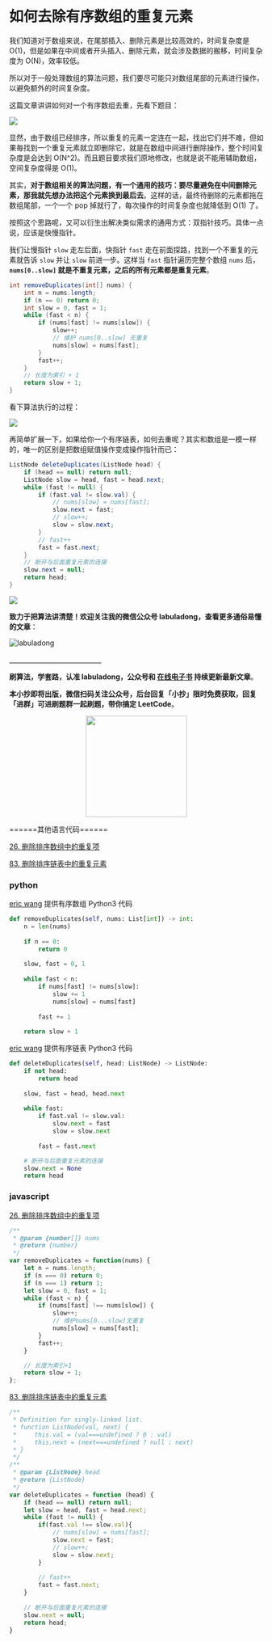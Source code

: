 # 如何去除有序数组的重复元素

我们知道对于数组来说，在尾部插入、删除元素是比较高效的，时间复杂度是 O(1)，但是如果在中间或者开头插入、删除元素，就会涉及数据的搬移，时间复杂度为 O(N)，效率较低。

所以对于一般处理数组的算法问题，我们要尽可能只对数组尾部的元素进行操作，以避免额外的时间复杂度。

这篇文章讲讲如何对一个有序数组去重，先看下题目：

![](../pictures/%E6%9C%89%E5%BA%8F%E6%95%B0%E7%BB%84%E5%8E%BB%E9%87%8D/title.png)

显然，由于数组已经排序，所以重复的元素一定连在一起，找出它们并不难，但如果毎找到一个重复元素就立即删除它，就是在数组中间进行删除操作，整个时间复杂度是会达到 O(N^2)。而且题目要求我们原地修改，也就是说不能用辅助数组，空间复杂度得是 O(1)。

其实，**对于数组相关的算法问题，有一个通用的技巧：要尽量避免在中间删除元素，那我就先想办法把这个元素换到最后去**。这样的话，最终待删除的元素都拖在数组尾部，一个一个 pop 掉就行了，每次操作的时间复杂度也就降低到 O(1) 了。

按照这个思路呢，又可以衍生出解决类似需求的通用方式：双指针技巧。具体一点说，应该是快慢指针。

我们让慢指针 `slow` 走左后面，快指针 `fast` 走在前面探路，找到一个不重复的元素就告诉 `slow` 并让 `slow` 前进一步。这样当 `fast` 指针遍历完整个数组 `nums` 后，**`nums[0..slow]` 就是不重复元素，之后的所有元素都是重复元素**。

```java
int removeDuplicates(int[] nums) {
    int n = nums.length;
    if (n == 0) return 0;
    int slow = 0, fast = 1;
    while (fast < n) {
        if (nums[fast] != nums[slow]) {
            slow++;
            // 维护 nums[0..slow] 无重复
            nums[slow] = nums[fast];
        }
        fast++;
    }
    // 长度为索引 + 1
    return slow + 1;
}
```

看下算法执行的过程：

![](../pictures/%E6%9C%89%E5%BA%8F%E6%95%B0%E7%BB%84%E5%8E%BB%E9%87%8D/1.gif)

再简单扩展一下，如果给你一个有序链表，如何去重呢？其实和数组是一模一样的，唯一的区别是把数组赋值操作变成操作指针而已：

```java
ListNode deleteDuplicates(ListNode head) {
    if (head == null) return null;
    ListNode slow = head, fast = head.next;
    while (fast != null) {
        if (fast.val != slow.val) {
            // nums[slow] = nums[fast];
            slow.next = fast;
            // slow++;
            slow = slow.next;
        }
        // fast++
        fast = fast.next;
    }
    // 断开与后面重复元素的连接
    slow.next = null;
    return head;
}
```

![](../pictures/%E6%9C%89%E5%BA%8F%E6%95%B0%E7%BB%84%E5%8E%BB%E9%87%8D/2.gif)

**致力于把算法讲清楚！欢迎关注我的微信公众号 labuladong，查看更多通俗易懂的文章**：

![labuladong](../pictures/labuladong.png)

**＿＿＿＿＿＿＿＿＿＿＿＿＿**

**刷算法，学套路，认准 labuladong，公众号和 [在线电子书](https://labuladong.gitbook.io/algo/) 持续更新最新文章**。

**本小抄即将出版，微信扫码关注公众号，后台回复「小抄」限时免费获取，回复「进群」可进刷题群一起刷题，带你搞定 LeetCode**。

<p align='center'>
<img src="../pictures/qrcode.jpg" width=200 >
</p>
======其他语言代码======

[26. 删除排序数组中的重复项](https://leetcode-cn.com/problems/remove-duplicates-from-sorted-array/)

[83. 删除排序链表中的重复元素](https://leetcode-cn.com/problems/remove-duplicates-from-sorted-list/)

### python

[eric wang](https://www.github.com/eric496) 提供有序数组 Python3 代码 

```python
def removeDuplicates(self, nums: List[int]) -> int:
    n = len(nums)
    
    if n == 0:
        return 0
    
    slow, fast = 0, 1
    
    while fast < n:
        if nums[fast] != nums[slow]:
            slow += 1
            nums[slow] = nums[fast]
            
        fast += 1
        
    return slow + 1
```

[eric wang](https://www.github.com/eric496) 提供有序链表 Python3 代码 

```python
def deleteDuplicates(self, head: ListNode) -> ListNode:
    if not head:
        return head
    
    slow, fast = head, head.next
    
    while fast:
        if fast.val != slow.val:
            slow.next = fast
            slow = slow.next
            
        fast = fast.next

    # 断开与后面重复元素的连接   
    slow.next = None
    return head
```



### javascript

[26. 删除排序数组中的重复项](https://leetcode-cn.com/problems/remove-duplicates-from-sorted-array/)

```js
/**
 * @param {number[]} nums
 * @return {number}
 */
var removeDuplicates = function(nums) {
    let n = nums.length;
    if (n === 0) return 0;
    if (n === 1) return 1;
    let slow = 0, fast = 1;
    while (fast < n) {
        if (nums[fast] !== nums[slow]) {
            slow++;
            // 维护nums[0...slow]无重复
            nums[slow] = nums[fast];
        }
        fast++;
    }

    // 长度为索引+1
    return slow + 1;
};
```

[83. 删除排序链表中的重复元素](https://leetcode-cn.com/problems/remove-duplicates-from-sorted-list/)

```js
/**
 * Definition for singly-linked list.
 * function ListNode(val, next) {
 *     this.val = (val===undefined ? 0 : val)
 *     this.next = (next===undefined ? null : next)
 * }
 */
/**
 * @param {ListNode} head
 * @return {ListNode}
 */
var deleteDuplicates = function (head) {
    if (head == null) return null;
    let slow = head, fast = head.next;
    while (fast != null) {
        if(fast.val !== slow.val){
            // nums[slow] = nums[fast];
            slow.next = fast;
            // slow++;
            slow = slow.next;
        }
        
        // fast++
        fast = fast.next;
    }
    
    // 断开与后面重复元素的连接
    slow.next = null;
    return head;
}
```

